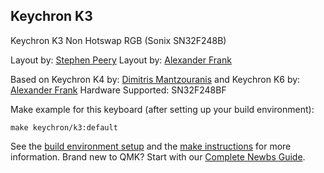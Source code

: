 ## Keychron K3

Keychron K3 Non Hotswap RGB (Sonix SN32F248B)

Layout by: [Stephen Peery](https://github.com/smp4488) 
Layout by: [Alexander Frank](https://github.com/jedifindtrick) 

Based on Keychron K4 by: [Dimitris Mantzouranis](https://github.com/dexter93) and Keychron K6 by: [Alexander Frank](https://github.com/jedifindtrick) 
Hardware Supported: SN32F248BF

Make example for this keyboard (after setting up your build environment):

    make keychron/k3:default

See the [build environment setup](https://docs.qmk.fm/#/getting_started_build_tools) and the [make instructions](https://docs.qmk.fm/#/getting_started_make_guide) for more information. Brand new to QMK? Start with our [Complete Newbs Guide](https://docs.qmk.fm/#/newbs).
